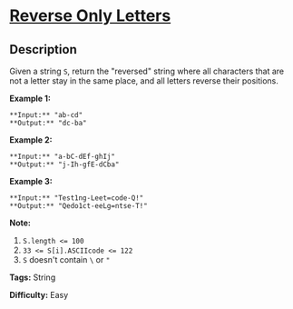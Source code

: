 # [Reverse Only Letters][title]

## Description

Given a string `S`, return the "reversed" string where all characters that are
not a letter stay in the same place, and all letters reverse their positions.



**Example 1:**

    
    
    **Input:** "ab-cd"
    **Output:** "dc-ba"
    

**Example 2:**

    
    
    **Input:** "a-bC-dEf-ghIj"
    **Output:** "j-Ih-gfE-dCba"
    

**Example 3:**

    
    
    **Input:** "Test1ng-Leet=code-Q!"
    **Output:** "Qedo1ct-eeLg=ntse-T!"
    



**Note:**

  1. `S.length <= 100`
  2. `33 <= S[i].ASCIIcode <= 122` 
  3. `S` doesn't contain `\` or `"`


**Tags:** String

**Difficulty:** Easy

[title]: https://leetcode.com/problems/reverse-only-letters
